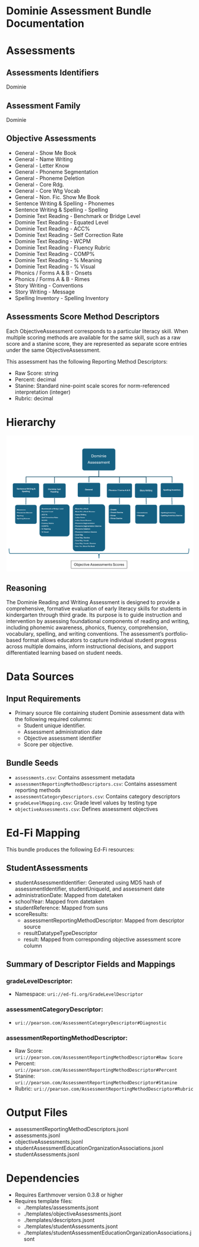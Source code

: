 # Dominie Assessment Bundle Documentation

# Assessments
## Assessments Identifiers
Dominie

## Assessment Family
Dominie

## Objective Assessments
 - General - Show Me Book
 - General - Name Writing
 - General - Letter Know
 - General - Phoneme Segmentation
 - General - Phoneme Deletion
 - General - Core Rdg.
 - General - Core Wtg Vocab
 - General - Non. Fic. Show Me Book
 - Sentence Writing & Spelling - Phonemes
 - Sentence Writing & Spelling - Spelling
 - Dominie Text Reading - Benchmark or Bridge Level
 - Dominie Text Reading - Equated Level
 - Dominie Text Reading - ACC%
 - Dominie Text Reading - Self Correction Rate
 - Dominie Text Reading - WCPM
 - Dominie Text Reading - Fluency Rubric
 - Dominie Text Reading - COMP%
 - Dominie Text Reading - % Meaning
 - Dominie Text Reading - % Visual
 - Phonics / Forms A & B - Onsets
 - Phonics / Forms A & B - Rimes
 - Story Writing - Conventions
 - Story Writing - Message
 - Spelling Inventory - Spelling Inventory


## Assessments Score Method Descriptors
Each ObjectiveAssessment corresponds to a particular literacy skill. When multiple scoring methods are available for the same skill, such as a raw score and a stanine score, they are represented as separate score entries under the same ObjectiveAssessment.

This assessment has the following Reporting Method Descriptors:
 - Raw Score: string
 - Percent: decimal
 - Stanine: Standard nine-point scale scores for norm-referenced interpretation (integer)
 - Rubric: decimal

# Hierarchy
![alt text](hierarchy.png)

## Reasoning
The Dominie Reading and Writing Assessment is designed to provide a comprehensive, formative evaluation of early literacy skills for students in kindergarten through third grade. Its purpose is to guide instruction and intervention by assessing foundational components of reading and writing, including phonemic awareness, phonics, fluency, comprehension, vocabulary, spelling, and writing conventions. The assessment’s portfolio-based format allows educators to capture individual student progress across multiple domains, inform instructional decisions, and support differentiated learning based on student needs.

# Data Sources

## Input Requirements
- Primary source file containing student Dominie assessment data with the following required columns:
  - Student unique identifier.
  - Assessment administration date
  - Objective assessment identifier
  - Score per objective.


## Bundle Seeds
- `assessments.csv`: Contains assessment metadata
- `assessmentReportingMethodDescriptors.csv`: Contains assessment reporting methods
- `assessmentCategoryDescriptors.csv`: Contains category descriptors
- `gradeLevelMapping.csv`: Grade level values by testing type
- `objectiveAssessments.csv`: Defines assessment objectives


# Ed-Fi Mapping
This bundle produces the following Ed-Fi resources:


## StudentAssessments
- studentAssessmentIdentifier: Generated using MD5 hash of assessmentIdentifier, studentUniqueId, and assessment date
- administrationDate: Mapped from datetaken
- schoolYear: Mapped from datetaken
- studentReference: Mapped from suns
- scoreResults:
  - assessmentReportingMethodDescriptor: Mapped from descriptor source
  - resultDatatypeTypeDescriptor
  - result: Mapped from corresponding objective assessment score column

## Summary of Descriptor Fields and Mappings


### gradeLevelDescriptor:
- Namespace: `uri://ed-fi.org/GradeLevelDescriptor`

### assessmentCategoryDescriptor:
- `uri://pearson.com/AssessmentCategoryDescriptor#Diagnostic`

### assessmentReportingMethodDescriptor:
 - Raw Score: `uri://pearson.com/AssessmentReportingMethodDescriptor#Raw Score`
 - Percent: `uri://pearson.com/AssessmentReportingMethodDescriptor#Percent`
 - Stanine: `uri://pearson.com/AssessmentReportingMethodDescriptor#Stanine`
 - Rubric: `uri://pearson.com/AssessmentReportingMethodDescriptor#Rubric`


# Output Files

- assessmentReportingMethodDescriptors.jsonl
- assessments.jsonl
- objectiveAssessments.jsonl
- studentAssessmentEducationOrganizationAssociations.jsonl
- studentAssessments.jsonl

# Dependencies
- Requires Earthmover version 0.3.8 or higher
- Requires template files:
  - ./templates/assessments.jsont
  - ./templates/objectiveAssessments.jsont
  - ./templates/descriptors.jsont
  - ./templates/studentAssessments.jsont
  - ./templates/studentAssessmentEducationOrganizationAssociations.jsont

